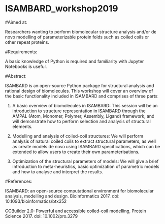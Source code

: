 # ISAMBARD_workshop2019

#Aimed at: 

Researchers wanting to perform biomolecular structure analysis and/or de novo modelling of parameterizable protein folds such as coiled coils or other repeat proteins.

#Requirements: 

A basic knowledge of Python is required and familiarity with Jupyter Notebooks is useful.

#Abstract: 

ISAMBARD is an open-source Python package for structural analysis and rational design of biomolecules. This workshop will cover an overview of the basic functionality included in ISAMBARD and comprises of three parts:

1. A basic overview of biomolecules in ISAMBARD: This session will be an introduction to structure representation in ISAMBARD through the AMPAL (Atom, Monomer, Polymer, Assembly, Ligand) framework, and will demonstrate how to perform selection and analysis of structural elements.

2. Modelling and analysis of coiled-coil structures: We will perform analysis of natural coiled coils to extract structural parameters, as well as create models de novo using ISAMBARD specifications, which can be extended to allow users to create their own parameterisations.

3. Optimization of the structural parameters of models: We will give a brief introduction to meta-heuristics, basic optimization of parametric models and how to analyse and interpret the results.

#References:

ISAMBARD: an open-source computational environment for biomolecular analysis, modelling and design. Bioinformatics 2017. doi: 10.1093/bioinformatics/btx352

CCBuilder 2.0: Powerful and accessible coiled-coil modelling, Protein Science 2017. doi: 10.1002/pro.3279
